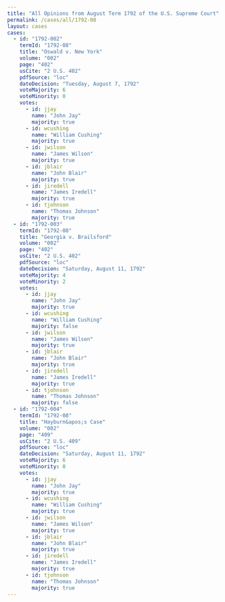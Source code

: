 ```yaml
---
title: "All Opinions from August Term 1792 of the U.S. Supreme Court"
permalink: /cases/all/1792-08
layout: cases
cases:
  - id: "1792-002"
    termId: "1792-08"
    title: "Oswald v. New York"
    volume: "002"
    page: "402"
    usCite: "2 U.S. 402"
    pdfSource: "loc"
    dateDecision: "Tuesday, August 7, 1792"
    voteMajority: 6
    voteMinority: 0
    votes:
      - id: jjay
        name: "John Jay"
        majority: true
      - id: wcushing
        name: "William Cushing"
        majority: true
      - id: jwilson
        name: "James Wilson"
        majority: true
      - id: jblair
        name: "John Blair"
        majority: true
      - id: jiredell
        name: "James Iredell"
        majority: true
      - id: tjohnson
        name: "Thomas Johnson"
        majority: true
  - id: "1792-003"
    termId: "1792-08"
    title: "Georgia v. Brailsford"
    volume: "002"
    page: "402"
    usCite: "2 U.S. 402"
    pdfSource: "loc"
    dateDecision: "Saturday, August 11, 1792"
    voteMajority: 4
    voteMinority: 2
    votes:
      - id: jjay
        name: "John Jay"
        majority: true
      - id: wcushing
        name: "William Cushing"
        majority: false
      - id: jwilson
        name: "James Wilson"
        majority: true
      - id: jblair
        name: "John Blair"
        majority: true
      - id: jiredell
        name: "James Iredell"
        majority: true
      - id: tjohnson
        name: "Thomas Johnson"
        majority: false
  - id: "1792-004"
    termId: "1792-08"
    title: "Hayburn&apos;s Case"
    volume: "002"
    page: "409"
    usCite: "2 U.S. 409"
    pdfSource: "loc"
    dateDecision: "Saturday, August 11, 1792"
    voteMajority: 6
    voteMinority: 0
    votes:
      - id: jjay
        name: "John Jay"
        majority: true
      - id: wcushing
        name: "William Cushing"
        majority: true
      - id: jwilson
        name: "James Wilson"
        majority: true
      - id: jblair
        name: "John Blair"
        majority: true
      - id: jiredell
        name: "James Iredell"
        majority: true
      - id: tjohnson
        name: "Thomas Johnson"
        majority: true
---
```


